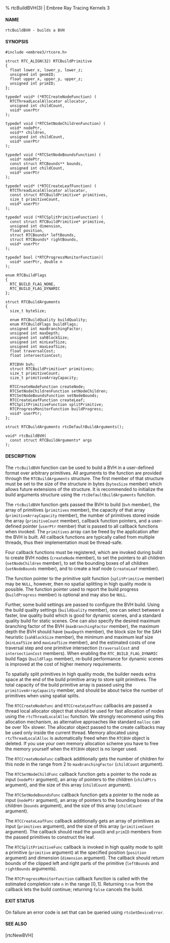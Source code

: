 % rtcBuildBVH(3) | Embree Ray Tracing Kernels 3

#### NAME

    rtcBuildBVH - builds a BVH

#### SYNOPSIS

    #include <embree3/rtcore.h>

    struct RTC_ALIGN(32) RTCBuildPrimitive
    {
      float lower_x, lower_y, lower_z; 
      unsigned int geomID;
      float upper_x, upper_y, upper_z;
      unsigned int primID;
    };

    typedef void* (*RTCCreateNodeFunction) (
      RTCThreadLocalAllocator allocator,
      unsigned int childCount,
      void* userPtr
    );
    
    typedef void (*RTCSetNodeChildrenFunction) (
      void* nodePtr,
      void** children,
      unsigned int childCount,
      void* userPtr
    );
    
    typedef void (*RTCSetNodeBoundsFunction) (
      void* nodePtr,
      const struct RTCBounds** bounds,
      unsigned int childCount,
      void* userPtr
    );
    
    typedef void* (*RTCCreateLeafFunction) (
      RTCThreadLocalAllocator allocator,
      const struct RTCBuildPrimitive* primitives,
      size_t primitiveCount,
      void* userPtr
    );
    
    typedef void (*RTCSplitPrimitiveFunction) (
      const struct RTCBuildPrimitive* primitive,
      unsigned int dimension,
      float position,
      struct RTCBounds* leftBounds,
      struct RTCBounds* rightBounds,
      void* userPtr
    );

    typedef bool (*RTCProgressMonitorFunction)(
      void* userPtr, double n
    );

    enum RTCBuildFlags
    {
      RTC_BUILD_FLAG_NONE,
      RTC_BUILD_FLAG_DYNAMIC
    };

    struct RTCBuildArguments
    {
      size_t byteSize;
    
      enum RTCBuildQuality buildQuality;
      enum RTCBuildFlags buildFlags;
      unsigned int maxBranchingFactor;
      unsigned int maxDepth;
      unsigned int sahBlockSize;
      unsigned int minLeafSize;
      unsigned int maxLeafSize;
      float traversalCost;
      float intersectionCost;
    
      RTCBVH bvh;
      struct RTCBuildPrimitive* primitives;
      size_t primitiveCount;
      size_t primitiveArrayCapacity;
      
      RTCCreateNodeFunction createNode;
      RTCSetNodeChildrenFunction setNodeChildren;
      RTCSetNodeBoundsFunction setNodeBounds;
      RTCCreateLeafFunction createLeaf;
      RTCSplitPrimitiveFunction splitPrimitive;
      RTCProgressMonitorFunction buildProgress;
      void* userPtr;
    };

    struct RTCBuildArguments rtcDefaultBuildArguments();

    void* rtcBuildBVH(
      const struct RTCBuildArguments* args
    );

#### DESCRIPTION

The `rtcBuildBVH` function can be used to build a BVH in a
user-defined format over arbitrary primitives. All arguments to the
function are provided through the `RTCBuildArguments` structure. The
first member of that structure must be set to the size of the structure
in bytes (`bytesSize` member) which allows future extensions of the
structure. It is recommended to initialize the build arguments
structure using the `rtcDefaultBuildArguments` function.

The `rtcBuildBVH` function gets passed the BVH to build (`bvh` member),
the array of primitives (`primitives` member), the capacity of that
array (`primitiveArrayCapacity` member), the number of primitives
stored inside the array (`primitiveCount` member), callback function
pointers, and a user-defined pointer (`userPtr` member) that is passed
to all callback functions when invoked. The `primitives` array can be
freed by the application after the BVH is built. All callback functions
are typically called from multiple threads, thus their implementation
must be thread-safe.

Four callback functions must be registered, which are invoked during
build to create BVH nodes (`createNode` member), to set the pointers to
all children (`setNodeChildren` member), to set the bounding boxes of
all children (`setNodeBounds` member), and to create a leaf node
(`createLeaf` member).

The function pointer to the primitive split function (`splitPrimitive`
member) may be `NULL`, however, then no spatial splitting in high
quality mode is possible. The function pointer used to report the
build progress (`buildProgress` member) is optional and may also be
`NULL`.

Further, some build settings are passed to configure the BVH build.
Using the build quality settings (`buildQuality` member), one can
select between a faster, low quality build which is good for dynamic
scenes, and a standard quality build for static scenes. One can also
specify the desired maximum branching factor of the BVH
(`maxBranchingFactor` member), the maximum depth the BVH should have
(`maxDepth` member), the block size for the SAH heuristic
(`sahBlockSize` member), the minimum and maximum leaf size
(`minLeafSize` and `maxLeafSize` member), and the estimated costs of
one traversal step and one primitive intersection (`traversalCost`
and `intersectionCost` members). When enabling the
`RTC_BUILD_FLAG_DYNAMIC` build flags (`buildFlags` member), re-build
performance for dynamic scenes is improved at the cost of higher
memory requirements.

To spatially split primitives in high quality mode, the builder needs
extra space at the end of the build primitive array to store split
primitives. The total capacity of the build primitive array is passed
using the `primitiveArrayCapacity` member, and should be about twice
the number of primitives when using spatial splits.

The `RTCCreateNodeFunc` and `RTCCreateLeafFunc` callbacks are passed
a thread local allocator object that should be used for fast
allocation of nodes using the `rtcThreadLocalAlloc` function. We
strongly recommend using this allocation mechanism, as alternative
approaches like standard `malloc` can be over 10× slower. The
allocator object passed to the create callbacks may be used only
inside the current thread. Memory allocated using `rtcThreadLocalAlloc`
is automatically freed when the `RTCBVH` object is deleted. If you use
your own memory allocation scheme you have to free the memory yourself
when the `RTCBVH` object is no longer used.

The `RTCCreateNodeFunc` callback additionally gets the number of
children for this node in the range from 2 to `maxBranchingFactor`
(`childCount` argument).

The `RTCSetNodeChildFunc` callback function gets a pointer to the node
as input (`nodePtr` argument), an array of pointers to the children
(`childPtrs` argument), and the size of this array (`childCount`
argument).

The `RTCSetNodeBoundsFunc` callback function gets a pointer to the
node as input (`nodePtr` argument), an array of pointers to the
bounding boxes of the children (`bounds` argument), and the size of
this array (`childCount` argument).

The `RTCCreateLeafFunc` callback additionally gets an array of
primitives as input (`primitives` argument), and the size of this
array (`primitiveCount` argument). The callback should read the
`geomID` and `primID` members from the passed primitives to construct
the leaf.

The `RTCSplitPrimitiveFunc` callback is invoked in high quality mode
to split a primitive (`primitive` argument) at the specified position
(`position` argument) and dimension (`dimension` argument). The callback
should return bounds of the clipped left and right parts of the
primitive (`leftBounds` and `rightBounds` arguments).

The `RTCProgressMonitorFunction` callback function is called with the
estimated completion rate `n` in the range $[0,1]$. Returning `true`
from the callback lets the build continue; returning `false` cancels
the build.

#### EXIT STATUS

On failure an error code is set that can be queried using
`rtcGetDeviceError`.

#### SEE ALSO

[rtcNewBVH]
